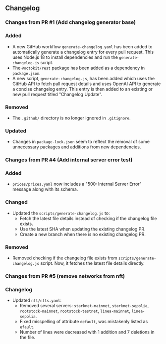 ## Changelog


### Changes from PR #1 (Add changelog generator base)

### Added
- A new GitHub workflow `generate-changelog.yaml` has been added to automatically generate a changelog entry for every pull request. This uses Node.js 18 to install dependencies and run the `generate-changelog.js` script.
- The `@octokit/rest` package has been added as a dependency in `package.json`.
- A new script, `generate-changelog.js`, has been added which uses the GitHub API to fetch pull request details and uses OpenAI API to generate a concise changelog entry. This entry is then added to an existing or new pull request titled "Changelog Update".

### Removed
- The `.github/` directory is no longer ignored in `.gitignore`. 

### Updated
- Changes in `package-lock.json` seem to reflect the removal of some unnecessary packages and additions from new dependencies.

### Changes from PR #4 (Add internal server error test)

### Added
- `prices/prices.yaml` now includes a "500: Internal Server Error" message along with its schema.

### Changed
- Updated the `scripts/generate-changelog.js` to:
  - Fetch the latest file details instead of checking if the changelog file exists.
  - Use the latest SHA when updating the existing changelog PR.
  - Create a new branch when there is no existing changelog PR.

### Removed
- Removed checking if the changelog file exists from `scripts/generate-changelog.js` script. Now, it fetches the latest file details directly.

### Changes from PR #5 (remove networks from nft)

### Changelog

- Updated `nft/nfts.yaml`: 
  - Removed several servers: `starknet-mainnet`, `starknet-sepolia`, `rootstock-mainnet`, `rootstock-testnet`, `linea-mainnet`, `linea-sepolia`.
  - Fixed misspelling of attribute `default`, was mistakenly listed as `efault`.
  - Number of lines were decreased with 1 addition and 7 deletions in the file.
